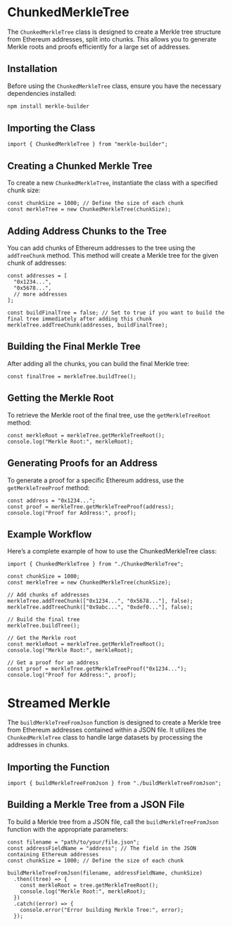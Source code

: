 # ChunkedMerkleTree

The `ChunkedMerkleTree` class is designed to create a Merkle tree structure from Ethereum addresses, split into chunks. This allows you to generate Merkle roots and proofs efficiently for a large set of addresses.

## Installation

Before using the `ChunkedMerkleTree` class, ensure you have the necessary dependencies installed:

```bash
npm install merkle-builder
```

## Importing the Class

```
import { ChunkedMerkleTree } from "merkle-builder";
```

## Creating a Chunked Merkle Tree

To create a new `ChunkedMerkleTree`, instantiate the class with a specified chunk size:

```
const chunkSize = 1000; // Define the size of each chunk
const merkleTree = new ChunkedMerkleTree(chunkSize);
```

## Adding Address Chunks to the Tree

You can add chunks of Ethereum addresses to the tree using the `addTreeChunk` method. This method will create a Merkle tree for the given chunk of addresses:

```
const addresses = [
  "0x1234...",
  "0x5678...",
  // more addresses
];

const buildFinalTree = false; // Set to true if you want to build the final tree immediately after adding this chunk
merkleTree.addTreeChunk(addresses, buildFinalTree);
```

## Building the Final Merkle Tree

After adding all the chunks, you can build the final Merkle tree:

```
const finalTree = merkleTree.buildTree();
```

## Getting the Merkle Root

To retrieve the Merkle root of the final tree, use the `getMerkleTreeRoot` method:

```
const merkleRoot = merkleTree.getMerkleTreeRoot();
console.log("Merkle Root:", merkleRoot);
```

## Generating Proofs for an Address

To generate a proof for a specific Ethereum address, use the `getMerkleTreeProof` method:

```
const address = "0x1234...";
const proof = merkleTree.getMerkleTreeProof(address);
console.log("Proof for Address:", proof);

```

## Example Workflow

Here’s a complete example of how to use the ChunkedMerkleTree class:

```
import { ChunkedMerkleTree } from "./ChunkedMerkleTree";

const chunkSize = 1000;
const merkleTree = new ChunkedMerkleTree(chunkSize);

// Add chunks of addresses
merkleTree.addTreeChunk(["0x1234...", "0x5678..."], false);
merkleTree.addTreeChunk(["0x9abc...", "0xdef0..."], false);

// Build the final tree
merkleTree.buildTree();

// Get the Merkle root
const merkleRoot = merkleTree.getMerkleTreeRoot();
console.log("Merkle Root:", merkleRoot);

// Get a proof for an address
const proof = merkleTree.getMerkleTreeProof("0x1234...");
console.log("Proof for Address:", proof);

```

# Streamed Merkle

The `buildMerkleTreeFromJson` function is designed to create a Merkle tree from Ethereum addresses contained within a JSON file. It utilizes the `ChunkedMerkleTree` class to handle large datasets by processing the addresses in chunks.

## Importing the Function

```
import { buildMerkleTreeFromJson } from "./buildMerkleTreeFromJson";
```

## Building a Merkle Tree from a JSON File

To build a Merkle tree from a JSON file, call the `buildMerkleTreeFromJson` function with the appropriate parameters:

```
const filename = "path/to/your/file.json";
const addressFieldName = "address"; // The field in the JSON containing Ethereum addresses
const chunkSize = 1000; // Define the size of each chunk

buildMerkleTreeFromJson(filename, addressFieldName, chunkSize)
  .then((tree) => {
    const merkleRoot = tree.getMerkleTreeRoot();
    console.log("Merkle Root:", merkleRoot);
  })
  .catch((error) => {
    console.error("Error building Merkle Tree:", error);
  });
```
